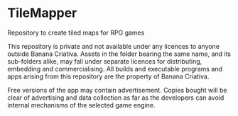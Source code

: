 # TileMapper
Repository to create tiled maps for RPG games

This repository is private and not available under any licences to anyone outside Banana Criativa.
Assets in the folder bearing the same name, and its sub-folders alike, may fall under separate licences for distributing, embedding and commercialising.
All builds and executable programs and apps arising from this repository are the property of Banana Criativa.

Free versions of the app may contain advertisement.
Copies bought will be clear of advertising and data collection as far as the developers can avoid internal mechanisms of the selected game engine.
